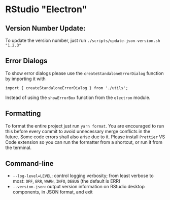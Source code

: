 # RStudio "Electron"

## Version Number Update:

To update the version number, just run `./scripts/update-json-version.sh "1.2.3"`

## Error Dialogs

To show error dialogs please use the `createStandaloneErrorDialog` function by importing it with

`import { createStandaloneErrorDialog } from './utils';`

Instead of using the `showErrorBox` function from the `electron` module.

## Formatting

To format the entire project just run `yarn format`. You are encouraged to run this before every commit to avoid unnecessary merge conflicts in the future.
Some code errors shall also arise due to it. Please install `Prettier` VS Code extension so you can run the formatter from a shortcut, or run it from the terminal.

## Command-line

- `--log-level=LEVEL`: control logging verbosity; from least verbose to
  most: `OFF`, `ERR`, `WARN`, `INFO`, `DEBUG` (the default is ERR)
- `--version-json`: output version information on RStudio desktop components, in JSON format, and exit
